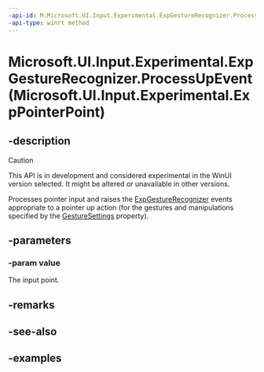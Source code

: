 ```yaml
---
-api-id: M:Microsoft.UI.Input.Experimental.ExpGestureRecognizer.ProcessUpEvent(Microsoft.UI.Input.Experimental.ExpPointerPoint)
-api-type: winrt method
---
```


# Microsoft.UI.Input.Experimental.ExpGestureRecognizer.ProcessUpEvent(Microsoft.UI.Input.Experimental.ExpPointerPoint)

<!--
public void ProcessUpEvent (Microsoft.UI.Input.Experimental.ExpPointerPoint value);
-->

## -description

> [!CAUTION]
> This API is in development and considered experimental in the WinUI version selected. It might be altered or unavailable in other versions.

Processes pointer input and raises the [ExpGestureRecognizer](expgesturerecognizer.md) events appropriate to a pointer up action (for the gestures and manipulations specified by the [GestureSettings](expgesturerecognizer_gesturesettings.md) property).

## -parameters

### -param value

The input point.

## -remarks

## -see-also

## -examples
